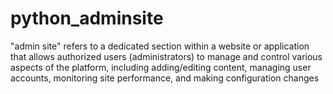 # python_adminsite
 "admin site" refers to a dedicated section within a website or application that allows authorized users (administrators) to manage and control various aspects of the platform, 
  including adding/editing content, managing user accounts, monitoring site performance, and making configuration changes
